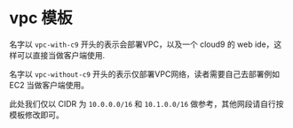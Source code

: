 # vpc 模板



名字以 `vpc-with-c9` 开头的表示会部署VPC，以及一个 cloud9 的 web ide，这样可以直接当做客户端使用.


名字以 `vpc-without-c9` 开头的表示仅部署VPC网络，读者需要自己去部署例如 EC2 当做客户端使用。


此处我们仅以 CIDR 为 `10.0.0.0/16` 和 `10.1.0.0/16` 做参考，其他网段请自行按模板修改即可。

